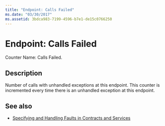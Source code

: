 ```yaml
---
title: "Endpoint: Calls Failed"
ms.date: "03/30/2017"
ms.assetid: 3bdca983-7199-4596-b7e1-de15c0766250
---
```

# Endpoint: Calls Failed
Counter Name: Calls Failed.  
  
## Description  
 Number of calls with unhandled exceptions at this endpoint. This counter is incremented every time there is an unhandled exception at this endpoint.  
  
## See also

- [Specifying and Handling Faults in Contracts and Services](../../specifying-and-handling-faults-in-contracts-and-services.md)
